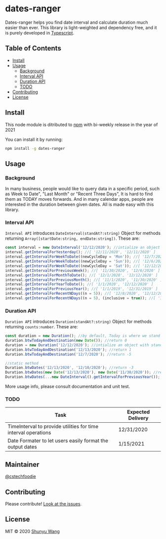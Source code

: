 # dates-ranger

Dates-ranger helps you find date interval and calculate duration much easier than ever. This library is light-weighted and dependency free, and it is purely developed in [Typescript](https://www.npmjs.com/package/typescript).

## Table of Contents

- [Install](#install)
- [Usage](#usage)
  - [Background](#Background)
  - [Interval API](#Interval-API)
  - [Duration API](#Duration-API)
  - [TODO](#TODO)
- [Contributing](#contributing)
- [License](#license)

## Install

This node module is ditributed to [npm](https://www.npmjs.com/package/dates-ranger) with bi-weekly release in the year of 2021

You can install it by running:

```sh
npm install -g dates-ranger
```

## Usage

### Background

In many business, people would like to query data in a specific period, such as Week to Date", "Last Month" or "Recent Three Days", It is hard to find them as TODAY moves forwards. And in many calendar apps, people are interested in the duration between given dates. All is made easy with this library.

### Interval API

`Interval API` introduces `DateInterval(standAt?:string)` Object for methods returning `Array([startDate:string, endDate:string])`. These are:

```typescript
const interval = new DateInterval('12/12/2020'); //intialize an object with standAt='12/12/2020', default is TODAY
interval.getIntervalForYesterday(); //[ '12/11/2020', '12/11/2020' ]
interval.getIntervalForWeekToDate((newCycleDay = 'Mon')); //[ '12/7/2020', '12/12/2020' ]
interval.getIntervalForWeekToDate((newCycleDay = 'Sun')); //[ '12/6/2020', '12/12/2020' ]
interval.getIntervalForWeekToDate((newCycleDay = 'Sat')); //[ '12/12/2020', '12/12/2020' ]
interval.getIntervalForPreviousWeek(); //[ '11/30/2020', '12/6/2020' ]
interval.getIntervalForMonthToDate(); //[ '12/1/2020', '12/12/2020' ]
interval.getIntervalForPreviousMonth(); //[ '11/1/2020', '11/30/2020' ]
interval.getIntervalForYearToDate(); //[ '1/1/2020', '12/12/2020' ]
interval.getIntervalForPreviousYear(); //[ '1/1/2019', '12/31/2019' ]
interval.getIntervalForRecentNDays((n = 5)); //[ '12/8/2020', '12/12/2020' ]
interval.getIntervalForRecentNDays((n = 5), (inclusive = true)); //[ '12/7/2020', '12/12/2020' ]
```

### Duration API

`Duration API` introduces `Duration(standAt?:string)` Object for methods returning `counts:number`. These are:

```typescript
const duration = new Duration(); //by default, Today is where we stand at
duration.btwTodayAndDestination(new Date()); //return 0
duration = new Duration('12/12/2020'); //intialize an object with standAt='12/12/2020', so you see this date as TODAY
duration.btwTodayAndDestination('12/13/2020'); //return 1
duration.btwTodayAndDestination('12/7/2020'); //return -5

//static method
Duration.btwDates('12/13/2020', '12/10/2020'); //return -3
Duration.btwDates(new Date('12/13/2020'), new Date('11/30/2020')); //return -13
Duration.btwDates(...new DateInterval().getIntervalForPreviousYear()); //return 364
```

More usage info, please consult documentation and unit test.

### TODO

| Task                                                           | Expected Delivery |
| -------------------------------------------------------------- | ----------------- |
| TimeInterval to provide utilities for time interval operations | 12/31/2020        |
| Date Formater to let users easily format the output dates      | 1/15/2021         |

## Maintainer

[@cstechfoodie](https://github.com/cstechfoodie)

## Contributing

Please contribute! [Look at the issues](https://github.com/cstechfoodie/dates-ranger/issues).

## License

MIT © 2020 [Shunyu Wang](https://github.com/cstechfoodie)
